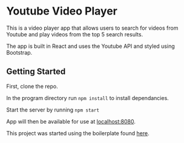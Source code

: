 # Youtube Video Player

This is a video player app that allows users to search for videos from Youtube and play videos from the top 5 search results. 

The app is built in React and uses the Youtube API and styled using Bootstrap.

## Getting Started

First, clone the repo.

In the program directory run `npm install` to install dependancies.

Start the server by running `npm start`

App will then be available for use at [localhost:8080](localhost:8080).

This project was started using the boilerplate found [here](https://github.com/MarkZsombor/ReduxSimpleStarter).
